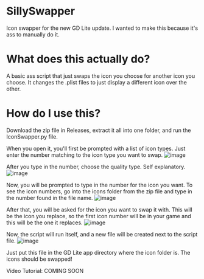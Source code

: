 # SillySwapper
Icon swapper for the new GD Lite update. I wanted to make this because it's ass to manually do it.

# What does this actually do?
A basic ass script that just swaps the icon you choose for another icon you choose. It changes the .plist files to just display a different icon over the other.

# How do I use this?
Download the zip file in Releases, extract it all into one folder, and run the IconSwapper.py file.

When you open it, you'll first be prompted with a list of icon types. Just enter the number matching to the icon type you want to swap.
![image](https://user-images.githubusercontent.com/90102598/170876022-a25e4f02-810b-447b-acfd-db6d9139641b.png)

After you type in the number, choose the quality type. Self explanatory.
![image](https://user-images.githubusercontent.com/90102598/170876099-6345db6c-5b04-4140-bb8c-322ec29eca68.png)

Now, you will be prompted to type in the number for the icon you want. To see the icon numbers, go into the icons folder from the zip file and type in the number found in the file name.
![image](https://user-images.githubusercontent.com/90102598/170876434-4d6e2476-814f-43c9-a33d-8ed4d9f85f21.png)

After that, you will be asked for the icon you want to swap it with. This will be the icon you replace, so the first icon number will be in your game and this will be the one it replaces.
![image](https://user-images.githubusercontent.com/90102598/170876494-640a3c15-85ab-4fa5-bc47-28d49f6432d4.png)

Now, the script will run itself, and a new file will be created next to the script file.
![image](https://user-images.githubusercontent.com/90102598/170876898-4d5845f5-da2f-4bbc-9942-94ca3b5eecf3.png)

Just put this file in the GD Lite app directory where the icon folder is. The icons should be swapped!

Video Tutorial: COMING SOON
